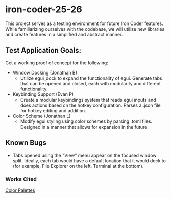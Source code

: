 # iron-coder-25-26
This project serves as a testing environment for future Iron Coder features. While familiarizing ourselves with the codebase, we will utilize new libraries and create features in a simplified and abstract manner.

## Test Application Goals:
Get a working proof of concept for the following:
- Window Docking (Jonathan B)
	- Utilize egui_dock to expand the functionality of egui. Generate tabs that can be opened and closed, each with modularity and different functionality.
- Keybinding Support (Evan P)
	- Create a modular keybindings system that reads egui inputs and does actions based on the hotkey configuration. Parses a .json file for hotkey editing and addition.
- Color Scheme (Jonathan L)
	- Modify egui styling using color schemes by parsing .toml files. Designed in a manner that allows for expansion in the future.

## Known Bugs
- Tabs opened using the "View" menu appear on the focused window split. Ideally, each tab would have a default location that it would dock to (for example, File Explorer on the left, Terminal at the bottom).

### Works Cited

[Color Palettes](https://github.com/Experience-Monks/nice-color-palettes/tree/master)
